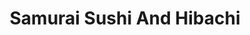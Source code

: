 ---
layout: place
title: "Samurai Sushi And Hibachi"
permalink: /kentucky/louisville/samurai-sushi-and-hibachi.html
stateAbbr: KY
stateName: Kentucky
cityName: Louisville
seo:
  name: "Samurai Sushi And Hibachi"
  type: Restaurant
  links: https://www.toasttab.com/samurai-sushi-and-hibachi-12905-shelbyville-road/v3
description: "Samurai Sushi And Hibachi serves delicious sushi in Louisville, Kentucky. Try fresh Japanese dishes for a great dining experience. "
place_id: ChIJXWFMULKYaYgRzZ_Da0VcHqQ
photos:
  - name: >-
      places/ChIJXWFMULKYaYgRzZ_Da0VcHqQ/photos/AeeoHcKDQ9_hvC9euUNEiFaDDu5_eYP7G2Y228FUlwndLqvNFPbRHdZOdekRgP8u5sXw0oEaq_25DteF37Huh8jZGD_iMWYSG4GEhlLECoZSPL1hMvxow-rLBoO1fj0A32vUQSOsPDV18TDwl88pqpybBx942Da2RNAF3AtsRN6N3EnteYvlGFDTp1dMHCNknsHf4QctWTN5D05gO5azsmDbfhpZywibe635G1gD3qfQhdkBiW7HBma7IOi7qewDmEC4Ifng9e0OmlNAnEkVzgd66ofjz9wAvmFGMgAylLgR9_2CZg
    widthPx: 720
    heightPx: 720
    authorAttributions:
      - displayName: Samurai Sushi And Hibachi
        uri: https://maps.google.com/maps/contrib/104526934399317167047
        photoUri: >-
          https://lh3.googleusercontent.com/a/ACg8ocL6Rdb5aNQ2KPFdfi5a2WPG4_aT7p_482iknANIG4Ms97xjWg=s100-p-k-no-mo
    flagContentUri: >-
      https://www.google.com/local/imagery/report/?cb_client=maps_api_places.places_api&image_key=!1e10!2sAF1QipNyaV2j1-ZoD_1OAsV2D5TWuSrWOuC3QR9cTXK7&hl=en-US
    googleMapsUri: >-
      https://www.google.com/maps/place//data=!3m4!1e2!3m2!1sAF1QipNyaV2j1-ZoD_1OAsV2D5TWuSrWOuC3QR9cTXK7!2e10!4m2!3m1!1s0x886998b2504c615d:0xa41e5c456bc39fcd
  - name: >-
      places/ChIJXWFMULKYaYgRzZ_Da0VcHqQ/photos/AeeoHcJvioZP3BwU2iPO6O7P3XYA0IaiKyI6PeOdPLL7L00a2ns5Ym54DR9Qa0dhza8Sc80zSnxV4xR2dBrhHSQYb_pE-bB2QlFSMWJAwTDKm4zb1iqd5I3rX3trvZ6iXu8rram4C3qyYn_gocKl5pPoT0zPXFfDYAmPtowyqz9MowC-tXq7uB_3wCTbLLnkY8O0YM2Wt_PvrXH3PHS_kgyydpnP2EHfcxqhvuPXIihw5QYo7K8snkYyzHYQXad8beZZE6fnXr-bUv2F11V1VWdyLJ099wn9VXfcOcxCswm2uC3V4LUUtvjfM-gZ6sLssaROFMXXiNXwaxY2r1HvUN7qSsrJrzPhbS2Zccc5KFEVeGqBQfG3JmVDGoA3OJ6lrgm9Zfx2kX67N7sDwj0dYoStnDHCOFWmZaJkSyJHTnvla6MJvJfT
    widthPx: 4032
    heightPx: 3024
    authorAttributions:
      - displayName: Kallie Gambill
        uri: https://maps.google.com/maps/contrib/111082128511915843073
        photoUri: >-
          https://lh3.googleusercontent.com/a/ACg8ocJJ2BkfmkUfyR8dB8h0J7FTjc5ZfxAMqMuO_EHJiFz3EZGr=s100-p-k-no-mo
    flagContentUri: >-
      https://www.google.com/local/imagery/report/?cb_client=maps_api_places.places_api&image_key=!1e10!2sCIHM0ogKEICAgICOoYDp0AE&hl=en-US
    googleMapsUri: >-
      https://www.google.com/maps/place//data=!3m4!1e2!3m2!1sCIHM0ogKEICAgICOoYDp0AE!2e10!4m2!3m1!1s0x886998b2504c615d:0xa41e5c456bc39fcd
  - name: >-
      places/ChIJXWFMULKYaYgRzZ_Da0VcHqQ/photos/AeeoHcJnpuwIAMNX1J20MYlpqgsYK-XgxeAl9kKtALdxpPtcvpM2PquMxGWfASI16UnAFm5JjqbBBSVQnLGQT0tvSxgKW6gz9KpLlqtG2-9suoptAesdlGuy7KSWMfMyJ_rQMRVdBGbuyGDsiCcZaQTOLo75mYrfUDvLcHvYfGmqV2NPJ2E8Fw83Ny5ieJ0JU59jm56NrmATwbfLeXOy6QN_7ktgvdrhxdIVDmN9tvw1_gr0wAQhFq6CTxVjncO9HVyUhy_Yuml6pQp7o5auAoXgImbvvyz6EIiHC33iN6qiOOY7ewXTY7y8oMKA3rFnNro_NnMGJb-fySjRMP3I4SEWnIU9QYU5zr5SGtewvZE0XQEAkPZMBL1uxpPcKVIwaFVKtuaOfaz2Io6OJ15i0MSCD8LkU0OIe9idzsTQnYX3K1LXX1Jl
    widthPx: 3024
    heightPx: 4032
    authorAttributions:
      - displayName: Ed Hardy
        uri: https://maps.google.com/maps/contrib/100088501245104582465
        photoUri: >-
          https://lh3.googleusercontent.com/a-/ALV-UjUzD4FwhzeRwG9vkkuRF1SRuFobqrchXBJrp_Uvv4RR-xd7uQr8kw=s100-p-k-no-mo
    flagContentUri: >-
      https://www.google.com/local/imagery/report/?cb_client=maps_api_places.places_api&image_key=!1e10!2sCIHM0ogKEICAgIC1zovnggE&hl=en-US
    googleMapsUri: >-
      https://www.google.com/maps/place//data=!3m4!1e2!3m2!1sCIHM0ogKEICAgIC1zovnggE!2e10!4m2!3m1!1s0x886998b2504c615d:0xa41e5c456bc39fcd
  - name: >-
      places/ChIJXWFMULKYaYgRzZ_Da0VcHqQ/photos/AeeoHcJD67DRLcx9aMEDvIiD6leoOSxKtGAy3FLORZd-25pXKPIF9Aqo9uucH-WXe9O5BJNJTqZUWn2fyA6Sx_phz7DZpz37KaAyaewgy2Kg4_WHXsFN9GKHk-fnxQzKM5OYiPrAviO80vqLaqYCucx_6Z3wNwQjB21pj6IuhSEXdxybiRHKVXx4Ey7ofCHVpIp9cgnVnRLU389GbGPGX2Y-kwb1dTJvcqVt93iDcsgyLYkGpGa30v_DyPkWBgVz_bbPCOHB23Mgr1yBRT6q41yPllVB7GxZy8xUXgAMFjcuUwMjipYcV48YTHw0dwbkiNZRVdGw4oWqXXpItGOSWsfI2p0zIJXmLwTM0sh2-tCQ0g1glY18DYeRGNoAsnpwVn0plS2ccK92fAdtioxpqD6yyusMgahnSaochutu0wDyNVc_jw
    widthPx: 4032
    heightPx: 3024
    authorAttributions:
      - displayName: Sara Canary
        uri: https://maps.google.com/maps/contrib/100068630849219520596
        photoUri: >-
          https://lh3.googleusercontent.com/a-/ALV-UjUxVsk_g-YGe6R-iPgB-tFAbzlsLkuiCfN-yUbr05sF6u8bMb4ceg=s100-p-k-no-mo
    flagContentUri: >-
      https://www.google.com/local/imagery/report/?cb_client=maps_api_places.places_api&image_key=!1e10!2sCIHM0ogKEICAgICDv6_ZAw&hl=en-US
    googleMapsUri: >-
      https://www.google.com/maps/place//data=!3m4!1e2!3m2!1sCIHM0ogKEICAgICDv6_ZAw!2e10!4m2!3m1!1s0x886998b2504c615d:0xa41e5c456bc39fcd
  - name: >-
      places/ChIJXWFMULKYaYgRzZ_Da0VcHqQ/photos/AeeoHcKZ_K50As6DIIM-cm63d5vGEYXPJ0G4inBp6xkuoXtRj7RaWapaWyLsavz2ixcYPxwdHV0nm2ldnwiuA_0opWUDeYCTnmp2b-jzXGlXXH5ZNxjD6BbLXbUC_mSNZXuJCVEvmzQvBwqsgXVQ6jshtbRA0fgfb1U3LG36DbC7mKIjMaFXtmE6cJsxW6rc805IB1gsTeFpJ2kpoG-JeUOQB_ZDee5ffBMys7yBCjbsBKlyX44SjqBefSaHmtIhfKk5caG7st-CzrQr7__IVxjrmCsnrGQVig15WOZcB4YQB2LrNv6bBmXEGqorXTDihd9dYdmvsryTP5wo4LITvnIa6ezDw7iCn98fe2UQFfpaMK2mbANxtK-MSFgURjPvkB9vZ0t3226OsVHVXlwY6DSdYm7YsU6U6mpazHaYcY3UgZZS2Xaq
    widthPx: 4080
    heightPx: 3072
    authorAttributions:
      - displayName: Philip B
        uri: https://maps.google.com/maps/contrib/105464663007102973078
        photoUri: >-
          https://lh3.googleusercontent.com/a-/ALV-UjWIhHTTxI20fk7BHvU9vPqvZvv6aAA5xbTFEjj6pFsPIrkMjOK8=s100-p-k-no-mo
    flagContentUri: >-
      https://www.google.com/local/imagery/report/?cb_client=maps_api_places.places_api&image_key=!1e10!2sCIHM0ogKEICAgIDn3ZS3xgE&hl=en-US
    googleMapsUri: >-
      https://www.google.com/maps/place//data=!3m4!1e2!3m2!1sCIHM0ogKEICAgIDn3ZS3xgE!2e10!4m2!3m1!1s0x886998b2504c615d:0xa41e5c456bc39fcd
  - name: >-
      places/ChIJXWFMULKYaYgRzZ_Da0VcHqQ/photos/AeeoHcJye6rkOYiHUDWzjW-ZWDsHmuU87UUIrmLnHFUdZnpEA6YdlDUr2qWrKEPCMvMlorljvPp_lGNZQKmYgq9vtl90jyJD1Z-NV7Ic6zhHL-QBrki51nJML7MlvubpJqLFIOabCHkoRXJjlPWXDXX5mlSlcwMA4h4Mxo_MOZtGwqurupHTUOhDzA-bzKZ2pz2EcSDwTLUVpo1tr7Ovg5_SW_JoCaSCCiXEwNadMokc6UFE3c9m2l6-joi8nW7WX4gosLNmSo3gIqfGgbtuyYPoxGK5sA5xwQLDyGfbjQwvp2dkODffLyYcfLeIiXaXmZHRFiH-Dt5gf69F_QqMF4Ne2a71NaFnSi4DuD7oRmLJCTRSO9yFIl2kSTpxeXFa5dOMUWCiUcKKAhMIbypJK_46Utb9CbdmuTrG9aM9ks-OEYbbJQ
    widthPx: 4032
    heightPx: 3024
    authorAttributions:
      - displayName: Patrick Fennell
        uri: https://maps.google.com/maps/contrib/105988955866132799074
        photoUri: >-
          https://lh3.googleusercontent.com/a-/ALV-UjUNRyfLNdpk7kSg4wHpuJRxmyBQqs84l1MGjLrItqh_SWzi2zzPhQ=s100-p-k-no-mo
    flagContentUri: >-
      https://www.google.com/local/imagery/report/?cb_client=maps_api_places.places_api&image_key=!1e10!2sCIHM0ogKEICAgIDO9K-uCg&hl=en-US
    googleMapsUri: >-
      https://www.google.com/maps/place//data=!3m4!1e2!3m2!1sCIHM0ogKEICAgIDO9K-uCg!2e10!4m2!3m1!1s0x886998b2504c615d:0xa41e5c456bc39fcd
  - name: >-
      places/ChIJXWFMULKYaYgRzZ_Da0VcHqQ/photos/AeeoHcKRVujsy_RPmIEa5KAxXHgMd5o4yI_-Uu8utYjlxaG92eBiZMyxpt2y0M1kSGgQ3d-42X7EiFmd078jWPifIhTLNK0pHm-4UG6zfSXBRTzOalPjxRrFfqf41kMplURjvFk-KGVN335E-17IfFOq6cKfEC-YdesPlSLnoiA2K2QxdMXDEp5iHHU31EfewWDOA0pEftd4uJc4CxWv1wVpccY78P_IT9OVjxi-TIIezzvnNXVxmmZDohYK1Ivo6t84cetsWR-IO_9_w-EHgLEq67N3tA6hHOWEBtCU_iCpLQaCywxDG6BrqIkHtiAVxY0B4RvPSbVXt9QQPPl2AMmaw62onaTHqr4G29dbaT0BWy3eQEFII_LY0UYaAidkFKmTN2-K722cFbDKTdgJYq-_Y7uee7QgkfoxMsB9A6Wwrgyl6w
    widthPx: 1188
    heightPx: 1398
    authorAttributions:
      - displayName: Brandon's Equipment Videos
        uri: https://maps.google.com/maps/contrib/101452441368992510771
        photoUri: >-
          https://lh3.googleusercontent.com/a-/ALV-UjV7TFYM9NszpSEO91y2vrvHlEREShqIQGCmeUiyhkfvCSKziA93hg=s100-p-k-no-mo
    flagContentUri: >-
      https://www.google.com/local/imagery/report/?cb_client=maps_api_places.places_api&image_key=!1e10!2sCIHM0ogKEICAgMDggPzHBA&hl=en-US
    googleMapsUri: >-
      https://www.google.com/maps/place//data=!3m4!1e2!3m2!1sCIHM0ogKEICAgMDggPzHBA!2e10!4m2!3m1!1s0x886998b2504c615d:0xa41e5c456bc39fcd
  - name: >-
      places/ChIJXWFMULKYaYgRzZ_Da0VcHqQ/photos/AeeoHcLWmvILMIEXuBNr_69WbtelibpisFlJF8KM1GMNESl8U35ln57_Ks1-wGJcFC0XS6u_ao0VtW22MCKK8Sk-wo2CD4bdJ8SirRD9bSUID4AIuwgRbfHgQDjzj8nbKIIgH4_9DSla1WoD-g_eVbG0MNGmkPOMJdOUSzb2qTB7JOrkY7-yo33wQs7FccAQaEgBVYqAW6xc7-px7fvDFz2P_b9Vb2i4UIns0UJ4zYW1cNnZGdaKmy0DEn9pEAWlfS1JkV_HjMCurm6l_pQCziZ9zKQNwicn0uuDCml4556leNWx7Wg47oraWEGUhz8vdOhVLIoNJbRI54KsiMGXkLY-QD9kEh_VT-w8ZJXlRS7zbURvUIL7-1qVZ8dnM3iXXNrQON9Lr9F2DV1pzg8EHiTn-6gmCcmpPgbEy848umLneFM
    widthPx: 4032
    heightPx: 2268
    authorAttributions:
      - displayName: Michael T
        uri: https://maps.google.com/maps/contrib/115033549817748736024
        photoUri: >-
          https://lh3.googleusercontent.com/a-/ALV-UjWOrN2nnkO7WCFY6nxt_KkhbF22tH15dY1jNfhZ4g8sVRLUkKhTwA=s100-p-k-no-mo
    flagContentUri: >-
      https://www.google.com/local/imagery/report/?cb_client=maps_api_places.places_api&image_key=!1e10!2sCIHM0ogKEICAgICkwqLiFQ&hl=en-US
    googleMapsUri: >-
      https://www.google.com/maps/place//data=!3m4!1e2!3m2!1sCIHM0ogKEICAgICkwqLiFQ!2e10!4m2!3m1!1s0x886998b2504c615d:0xa41e5c456bc39fcd
  - name: >-
      places/ChIJXWFMULKYaYgRzZ_Da0VcHqQ/photos/AeeoHcIN7ypkF0Xkay_6aVnI6bVwoUPCKt6SVoAdTZo2b1b1OQh9OdeNqft965Da0SqKnpo3A2M7OQj7rx25vfdY_55phACmDPNWFcgcpPG5SM1NeCYTiB6KiYm6HZa4UPWI9tVQpCqu4SlVXqSFCfZfCIDgPtezXQmxuxUR2pnQ_qPc9Gw57YQ1D3T4uRvt2cgvzS3zJl1E2vPg7vywd0_MfTzsmKVI0Uua6V3xzWl9SBld71hI9Q-YfrTC5pxY4fhs9OeVi-HwZBzIK-8_0rvC0aGHkdTUvk_fk_8XUzQeVaItsBS75sySSFWqHNu9GZubQ8NHUEqR0fC4v-Scuqw9V_6XJEqptDgCvhyUj8pNR3J_-gsulW2k3b-uUZRXx3_Nfs753OCHoQP-QSPVeyO_6-Decgef2-GhIgPZ0YmXlHXWTu0
    widthPx: 4000
    heightPx: 2252
    authorAttributions:
      - displayName: KenatNelrak Jrk (Sugary K)
        uri: https://maps.google.com/maps/contrib/111184509640653929114
        photoUri: >-
          https://lh3.googleusercontent.com/a-/ALV-UjVivsbIA-gQ_qa8UFhmxo2mACeQ5xIVool3uWvkr_uLUcLO4Q-gyA=s100-p-k-no-mo
    flagContentUri: >-
      https://www.google.com/local/imagery/report/?cb_client=maps_api_places.places_api&image_key=!1e10!2sCIHM0ogKEICAgICJh9SNxgE&hl=en-US
    googleMapsUri: >-
      https://www.google.com/maps/place//data=!3m4!1e2!3m2!1sCIHM0ogKEICAgICJh9SNxgE!2e10!4m2!3m1!1s0x886998b2504c615d:0xa41e5c456bc39fcd
  - name: >-
      places/ChIJXWFMULKYaYgRzZ_Da0VcHqQ/photos/AeeoHcKsknx3Ap_uo-yYB5Xsg9zf1RxiGwq29XkcVqylKc3G1kyXf44xLqtc5qz7u0ZkEPV8lYL3QrKYpCvzDk6mPrbPpwQQ7GzML-CkqHhCkRVaWLJ3P_eukhyyOhCNKR03afHYcVUKMidux_i32nH-zU3hE8n2v4xMJCTMwIvw-aQJg2loGa55DE7aXaDTIm0YFtpr4aE7pC-s5H8DweX_eTlcMtU_QrS2fPSabvvgBGSpazERyLX03H8rDEQXOQ_b4lXb7LAS4sGhHHqmyVim9EFuzDY0nzYdth0FaVQ7IsWX0R2SeubZBbFTW9wHE3E1dyZ-RarzP9ZqJNObl8n9qSjxe2xPn5hiUrDNJxdb4J3YoW4GFC3lZkysX7SK_7bvvI69rhR-TxIDp-68-4A7zo2QMwS3oKGc_KvDtsYvUsw
    widthPx: 3036
    heightPx: 3036
    authorAttributions:
      - displayName: Dan O'Bryan (DanO)
        uri: https://maps.google.com/maps/contrib/114909031013301497739
        photoUri: >-
          https://lh3.googleusercontent.com/a-/ALV-UjXRIK_5doKBYeZ4_T8qujTy9mck8zFPsWT6hMfOCwKnK5c-7lAIPA=s100-p-k-no-mo
    flagContentUri: >-
      https://www.google.com/local/imagery/report/?cb_client=maps_api_places.places_api&image_key=!1e10!2sCIHM0ogKEICAgIDE88LiMw&hl=en-US
    googleMapsUri: >-
      https://www.google.com/maps/place//data=!3m4!1e2!3m2!1sCIHM0ogKEICAgIDE88LiMw!2e10!4m2!3m1!1s0x886998b2504c615d:0xa41e5c456bc39fcd
address: 12905 Shelbyville Rd, Louisville, KY 40243, USA
street: 12905 Shelbyville Rd
city: Louisville
state: KY
zip: '40243'
country: USA
neighborhood: null
latitude: '38.243705'
longitude: '-85.516578'
accessibility_options:
  wheelchairAccessibleParking: true
  wheelchairAccessibleEntrance: true
  wheelchairAccessibleRestroom: true
  wheelchairAccessibleSeating: true
business_status: OPERATIONAL
name: Samurai Sushi And Hibachi
google_maps_links:
  directionsUri: >-
    https://www.google.com/maps/dir//''/data=!4m7!4m6!1m1!4e2!1m2!1m1!1s0x886998b2504c615d:0xa41e5c456bc39fcd!3e0
  placeUri: https://maps.google.com/?cid=11825991124751982541
  writeAReviewUri: >-
    https://www.google.com/maps/place//data=!4m3!3m2!1s0x886998b2504c615d:0xa41e5c456bc39fcd!12e1
  reviewsUri: >-
    https://www.google.com/maps/place//data=!4m4!3m3!1s0x886998b2504c615d:0xa41e5c456bc39fcd!9m1!1b1
  photosUri: >-
    https://www.google.com/maps/place//data=!4m3!3m2!1s0x886998b2504c615d:0xa41e5c456bc39fcd!10e5
primary_type: Japanese Restaurant
opening_hours:
  regular:
    - 'Monday: 11:30 AM – 2:00 PM, 5:00 – 9:30 PM'
    - 'Tuesday: 11:30 AM – 2:00 PM, 5:00 – 9:30 PM'
    - 'Wednesday: 11:30 AM – 2:00 PM, 5:00 – 9:30 PM'
    - 'Thursday: 11:30 AM – 2:00 PM, 5:00 – 9:30 PM'
    - 'Friday: 11:30 AM – 2:00 PM, 5:00 – 10:30 PM'
    - 'Saturday: 5:00 – 10:30 PM'
    - 'Sunday: Closed'
  current:
    - 'Monday: 11:30 AM – 2:00 PM, 5:00 – 9:30 PM'
    - 'Tuesday: 11:30 AM – 2:00 PM, 5:00 – 9:30 PM'
    - 'Wednesday: 11:30 AM – 2:00 PM, 5:00 – 9:30 PM'
    - 'Thursday: 11:30 AM – 2:00 PM, 5:00 – 9:30 PM'
    - 'Friday: 11:30 AM – 2:00 PM, 5:00 – 10:30 PM'
    - 'Saturday: 5:00 – 10:30 PM'
    - 'Sunday: Closed'
secondary_opening_hours:
  regular:
    weekdayDescriptions: null
    type: null
  current:
    weekdayDescriptions: null
    type: null
phone: (502) 253-0036
price_level: PRICE_LEVEL_MODERATE
price_range: $20 &ndash; $30
rating: '4.4'
rating_count: 0
website: https://www.toasttab.com/samurai-sushi-and-hibachi-12905-shelbyville-road/v3
reviews: null
parking_options: null
payment_options: null
allow_dogs: null
curbside_pickup: null
delivery: null
dine_in: null
good_for_children: null
good_for_groups: null
good_for_sports: null
live_music: null
menu_for_children: null
outdoor_seating: null
reservable: null
restroom: null
serves_beer: null
serves_breakfast: null
serves_brunch: null
serves_cocktails: null
serves_coffee: null
serves_dinner: null
serves_dessert: null
serves_lunch: null
serves_vegetarian_food: null
serves_wine: null
takeout: null
update_category: essentials
summary: null

---